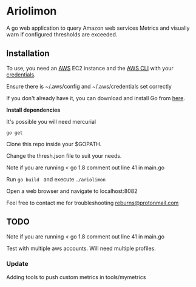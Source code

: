 # **Ariolimon** #

A go web application to query Amazon web services Metrics and visually warn if configured thresholds are exceeded.


## **Installation** ##

To use, you need an [AWS](https://aws.amazon.com/) EC2 instance and the [AWS CLI](http://docs.aws.amazon.com/cli/latest/userguide/installing.html) with your [credentials](http://docs.aws.amazon.com/cli/latest/userguide/cli-chap-getting-started.html).

Ensure there is ~/.aws/config and ~/.aws/credentials set correctly

If you don't already have it, you can download and install Go from [here](https://golang.org/dl/).

**Install dependencies**

It's possible you will need mercurial

```
go get
```

Clone this repo inside your $GOPATH.

Change the thresh.json file to suit your needs.

Note if you are running < go 1.8 comment out line 41 in main.go

Run `go build ` and execute `./ariolimon`

Open a web browser and navigate to localhost:8082

Feel free to contact me for troubleshooting reburns@protonmail.com

## **TODO** ##


Note if you are running < go 1.8 comment out line 41 in main.go

Test with multiple aws accounts. Will need multiple profiles.

### **Update**

Adding tools to push custom metrics in tools/mymetrics

